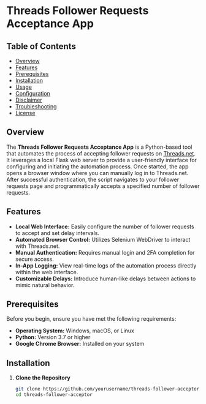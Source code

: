 # Threads Follower Requests Acceptance App

## Table of Contents
- [Overview](#overview)
- [Features](#features)
- [Prerequisites](#prerequisites)
- [Installation](#installation)
- [Usage](#usage)
- [Configuration](#configuration)
- [Disclaimer](#disclaimer)
- [Troubleshooting](#troubleshooting)
- [License](#license)

## Overview

The **Threads Follower Requests Acceptance App** is a Python-based tool that automates the process of accepting follower requests on [Threads.net](https://www.threads.net). It leverages a local Flask web server to provide a user-friendly interface for configuring and initiating the automation process. Once started, the app opens a browser window where you can manually log in to Threads.net. After successful authentication, the script navigates to your follower requests page and programmatically accepts a specified number of follower requests.

## Features

- **Local Web Interface:** Easily configure the number of follower requests to accept and set delay intervals.
- **Automated Browser Control:** Utilizes Selenium WebDriver to interact with Threads.net.
- **Manual Authentication:** Requires manual login and 2FA completion for secure access.
- **In-App Logging:** View real-time logs of the automation process directly within the web interface.
- **Customizable Delays:** Introduce human-like delays between actions to mimic natural behavior.

## Prerequisites

Before you begin, ensure you have met the following requirements:

- **Operating System:** Windows, macOS, or Linux
- **Python:** Version 3.7 or higher
- **Google Chrome Browser:** Installed on your system

## Installation

1. **Clone the Repository**

   ```bash
   git clone https://github.com/yourusername/threads-follower-acceptor.git
   cd threads-follower-acceptor
